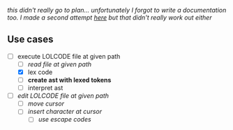 *this didn't really go to plan... unfortunately I forgot to write a documentation too.*
*I made a second attempt [here](https://github.com/pirasleandro/interpreter_v2) but that didn't really work out either*

## Use cases

- [ ] execute LOLCODE file at given path
  - [ ] *read file at given path*
  - [x] lex code
  - [ ] **create ast with lexed tokens**
  - [ ] interpret ast
- [ ] *edit LOLCODE file at given path*
  - [ ] *move cursor*
  - [ ] *insert character at cursor*
    - [ ] *use escape codes*
